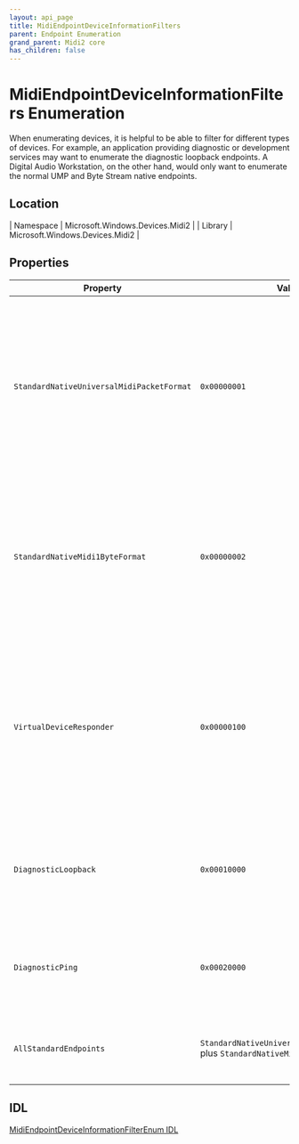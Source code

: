 ```yaml
---
layout: api_page
title: MidiEndpointDeviceInformationFilters
parent: Endpoint Enumeration
grand_parent: Midi2 core
has_children: false
---
```


# MidiEndpointDeviceInformationFilters Enumeration

When enumerating devices, it is helpful to be able to filter for different types of devices. For example, an application providing diagnostic or development services may want to enumerate the diagnostic loopback endpoints. A Digital Audio Workstation, on the other hand, would only want to enumerate the normal UMP and Byte Stream native endpoints.

## Location

| Namespace | Microsoft.Windows.Devices.Midi2 |
| Library | Microsoft.Windows.Devices.Midi2 |

## Properties

| Property | Value | Description |
| --------------- | ---------- | ----------- |
| `StandardNativeUniversalMidiPacketFormat` | `0x00000001` | Include endpoints which are MIDI UMP endpoints natively. These are typically considered MIDI 2.0 devices even if they only send MIDI 1.0 messages in UMP. |
| `StandardNativeMidi1ByteFormat` | `0x00000002` | Include endpoints which are MIDI 1.0 byte stream endpoints natively. These are converted to UMP internally in Windows MIDI Services. |
| `VirtualDeviceResponder` | `0x00000100` | Include endpoints which are virtual devices. Note that this is the device side of the endpoint, not the side available to other applications. Typically, you would not use this. |
| `DiagnosticLoopback` | `0x00010000` | Use this value only when providing development, test, or diagnostic services for MIDI. |
| `DiagnosticPing` | `0x00020000` | You would not normally include this in an enumeration. This endpoint is internal. |
| `AllStandardEndpoints` | `StandardNativeUniversalMidiPacketFormat` plus `StandardNativeMidi1ByteFormat` | This is the value most applications should use, and is the default. |

## IDL

[MidiEndpointDeviceInformationFilterEnum IDL](https://github.com/microsoft/MIDI/blob/main/src/app-sdk/winrt/MidiEndpointDeviceInformationFilterEnum.idl)

